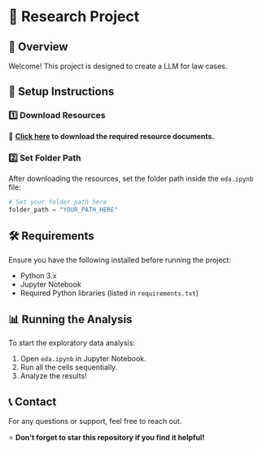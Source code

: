 # 🚀 Research Project

## 📌 Overview
Welcome! This project is designed to create a LLM for law cases.

## 📂 Setup Instructions
### 1️⃣ Download Resources
🔗 **[Click here](https://nibm-my.sharepoint.com/:f:/g/personal/comscds232p-007_student_nibm_lk/EgBWSemguZ9GlpdDFbeJP18BRg9CA2WOFEYu0lIanAbk4w?e=eetVFl) to download the required resource documents.**

### 2️⃣ Set Folder Path
After downloading the resources, set the folder path inside the `eda.ipynb` file:
```python
# Set your folder path here
folder_path = "YOUR_PATH_HERE"
```

## 🛠 Requirements
Ensure you have the following installed before running the project:
- Python 3.x
- Jupyter Notebook
- Required Python libraries (listed in `requirements.txt`)

## 📊 Running the Analysis
To start the exploratory data analysis:
1. Open `eda.ipynb` in Jupyter Notebook.
2. Run all the cells sequentially.
3. Analyze the results!

## 📞 Contact
For any questions or support, feel free to reach out.

⭐ **Don't forget to star this repository if you find it helpful!**